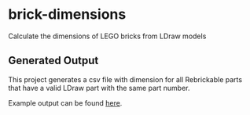 # brick-dimensions

Calculate the dimensions of LEGO bricks from LDraw models

## Generated Output

This project generates a csv file with dimension for all Rebrickable parts that have a valid LDraw part with the same part number.

Example output can be found [here](https://jncraton.github.io/brick-dimensions/brick-dimensions.csv).
